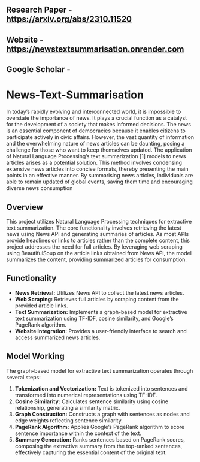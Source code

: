 

## Research Paper - https://arxiv.org/abs/2310.11520
## Website - https://newstextsummarisation.onrender.com
## Google Scholar - 

# News-Text-Summarisation

In today’s rapidly evolving and interconnected world, it
is impossible to overstate the importance of news. It plays
a crucial function as a catalyst for the development of a
society that makes informed decisions. The news is an essential component of democracies because it enables citizens to
participate actively in civic affairs. However, the vast quantity
of information and the overwhelming nature of news articles
can be daunting, posing a challenge for those who want to
keep themselves updated. The application of Natural Language
Processing’s text summarization [1] models to news articles
arises as a potential solution. This method involves condensing
extensive news articles into concise formats, thereby presenting the main points in an effective manner. By summarising
news articles, individuals are able to remain updated of global
events, saving them time and encouraging diverse news consumption

## Overview

This project utilizes Natural Language Processing techniques for extractive text summarization. The core functionality involves retrieving the latest news using News API and generating summaries of articles. As most APIs provide headlines or links to articles rather than the complete content, this project addresses the need for full articles. By leveraging web scraping using BeautifulSoup on the article links obtained from News API, the model summarizes the content, providing summarized articles for consumption.

## Functionality

- **News Retrieval:** Utilizes News API to collect the latest news articles.
- **Web Scraping:** Retrieves full articles by scraping content from the provided article links.
- **Text Summarization:** Implements a graph-based model for extractive text summarization using TF-IDF, cosine similarity, and Google’s PageRank algorithm.
- **Website Integration:** Provides a user-friendly interface to search and access summarized news articles.

## Model Working

The graph-based model for extractive text summarization operates through several steps:

1. **Tokenization and Vectorization:** Text is tokenized into sentences and transformed into numerical representations using TF-IDF.
2. **Cosine Similarity:** Calculates sentence similarity using cosine relationship, generating a similarity matrix.
3. **Graph Construction:** Constructs a graph with sentences as nodes and edge weights reflecting sentence similarity.
4. **PageRank Algorithm:** Applies Google’s PageRank algorithm to score sentence importance within the context of the text.
5. **Summary Generation:** Ranks sentences based on PageRank scores, composing the extractive summary from the top-ranked sentences, effectively capturing the essential content of the original text.



